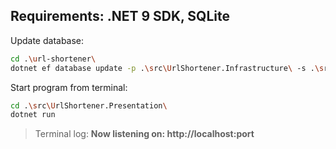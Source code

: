 ## Requirements: .NET 9 SDK, SQLite

Update database:
```bash
cd .\url-shortener\
dotnet ef database update -p .\src\UrlShortener.Infrastructure\ -s .\src\UrlShortener.Presentation\
```

Start program from terminal:
```bash
cd .\src\UrlShortener.Presentation\
dotnet run
```
> Terminal log: **Now listening on: http://localhost:port**